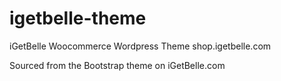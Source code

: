 # igetbelle-theme

iGetBelle Woocommerce Wordpress Theme
shop.igetbelle.com

Sourced from the Bootstrap theme on iGetBelle.com
